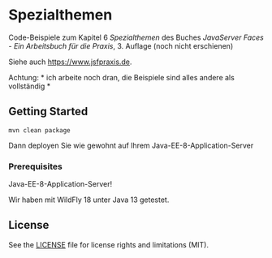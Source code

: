 # Spezialthemen

Code-Beispiele zum Kapitel 6 *Spezialthemen* des Buches 
*JavaServer Faces - Ein Arbeitsbuch für die Praxis*, 3. Auflage (noch nicht erschienen)

Siehe auch <https://www.jsfpraxis.de>.

Achtung: * ich arbeite noch dran, die Beispiele sind alles andere als vollständig *

## Getting Started
```
mvn clean package
```
Dann deployen Sie wie gewohnt auf Ihrem Java-EE-8-Application-Server


### Prerequisites

Java-EE-8-Application-Server!

Wir haben mit WildFly 18 unter Java 13 getestet. 



## License

See the [LICENSE](LICENSE.txt) file for license rights and limitations (MIT).
